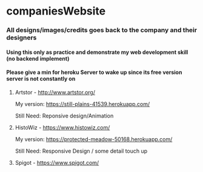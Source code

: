 # companiesWebsite

### All designs/images/credits goes back to the company and their designers

#### Using this only as practice and demonstrate my web development skill (no backend implement)

#### Please give a min for heroku Server to wake up since its free version server is not constantly on

1. Artstor - http://www.artstor.org/ 

	My version: https://still-plains-41539.herokuapp.com/
	
	Still Need: Reponsive design/Animation 

2. HistoWiz - https://www.histowiz.com/


	My version: https://protected-meadow-50168.herokuapp.com/

	Still Need: Responsive Design / some detail touch up

3. Spigot - https://www.spigot.com/ 






 



